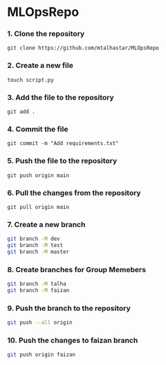 # MLOpsRepo

### 1. Clone the repository

```
git clone https://github.com/mtalhastar/MLOpsRepo
```

### 2. Create a new file

```
touch script.py
```

### 3. Add the file to the repository

```
git add .
```

### 4. Commit the file

```
git commit -m "Add requirements.txt"
```

### 5. Push the file to the repository

```
git push origin main
```

### 6. Pull the changes from the repository

```
git pull origin main
```

### 7. Create a new branch

```bash
git branch -M dev
git branch -M test
git branch -M master
```

### 8. Create branches for Group Memebers

```bash
git branch -M talha
git branch -M faizan
```

### 9. Push the branch to the repository

```bash
git push --all origin
```

### 10. Push the changes to faizan branch

```bash
git push origin faizan
```